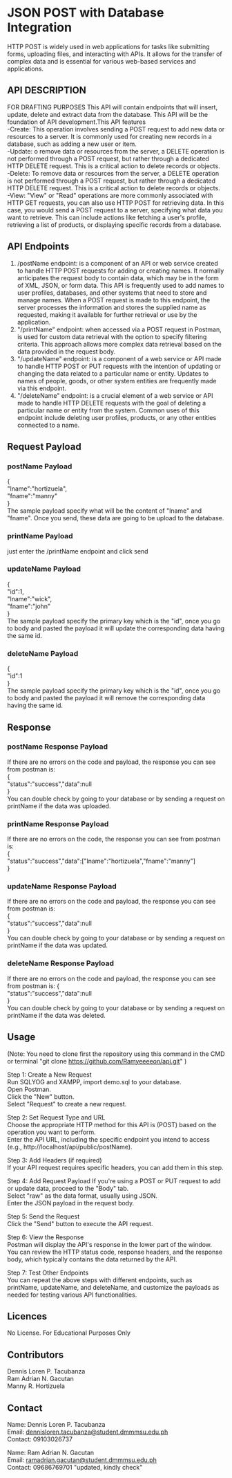# JSON POST with Database Integration

HTTP POST is widely used in web applications for tasks like submitting forms, uploading files, and interacting with APIs. It allows for the transfer of complex data and is essential for various web-based services and applications.

## API DESCRIPTION
FOR DRAFTING PURPOSES
This API will contain endpoints that will insert, update, delete and extract data from the database. This API will be the foundation of API development.This API features  
-Create: This operation involves sending a POST request to add new data or resources to a server. It is commonly used for creating new records in a database, such as adding a new user or item.    
-Update: o remove data or resources from the server, a DELETE operation is not performed through a POST request, but rather through a dedicated HTTP DELETE request. This is a critical action to delete records or objects.  
-Delete: To remove data or resources from the server, a DELETE operation is not performed through a POST request, but rather through a dedicated HTTP DELETE request. This is a critical action to delete records or objects.  
-View: "View" or "Read" operations are more commonly associated with HTTP GET requests, you can also use HTTP POST for retrieving data. In this case, you would send a POST request to a server, specifying what data you want to retrieve. This can include actions like fetching a user's profile, retrieving a list of products, or displaying specific records from a database.

## API Endpoints
1. /postName endpoint: is a component of an API or web service created to handle HTTP POST requests for adding or creating names. It normally anticipates the request body to contain data, which may be in the form of XML, JSON, or form data. This API is frequently used to add names to user profiles, databases, and other systems that need to store and manage names. When a POST request is made to this endpoint, the server processes the information and stores the supplied name as requested, making it available for further retrieval or use by the application.  
2. "/printName" endpoint: when accessed via a POST request in Postman, is used for custom data retrieval with the option to specify filtering criteria. This approach allows more complex data retrieval based on the data provided in the request body.  
3. "/updateName" endpoint: is a component of a web service or API made to handle HTTP POST or PUT requests with the intention of updating or changing the data related to a particular name or entity. Updates to names of people, goods, or other system entities are frequently made via this endpoint.  
4. "/deleteName" endpoint: is a crucial element of a web service or API made to handle HTTP DELETE requests with the goal of deleting a particular name or entity from the system. Common uses of this endpoint include deleting user profiles, products, or any other entities connected to a name.  

## Request Payload
### postName Payload  
{  
  "lname":"hortizuela",  
   "fname":"manny"  
}  
The sample payload specify what will be the content of "lname" and "fname". Once you send, these data are going to be upload to the database.

### printName Payload
just enter the /printName endpoint and click send

### updateName Payload
{  
  "id":1,  
  "lname":"wick",  
   "fname":"john"  
}  
The sample payload specify the primary key which is the "id", once you go to body and pasted the payload it will update the corresponding data having the same id.


### deleteName Payload
{  
  "id":1  
}  
The sample payload specify the primary key which is the "id", once you go to body and pasted the payload it will remove the corresponding data having the same id.

## Response
### postName Response Payload
If there are no errors on the code and payload, the response you can see from postman is:  
{  
         "status":"success","data":null  
}  
You can double check by going to your database or by sending a request on printName if the data was uploaded.
### printName Response Payload
If there are no errors on the code, the response you can see from postman is:  
{  
         "status":"success","data":["lname":"hortizuela","fname":"manny"]  
}  

### updateName Response Payload
If there are no errors on the code and payload, the response you can see from postman is:  
{  
         "status":"success","data":null  
}  
You can double check by going to your database or by sending a request on printName if the data was updated.

### deleteName Response Payload
If there are no errors on the code and payload, the response you can see from postman is: 
{  
         "status":"success","data":null  
}  
You can double check by going to your database or by sending a request on printName if the data was deleted.

## Usage

(Note: You need to clone first the repository using this command in the CMD or terminal "git clone https://github.com/Ramyeeeeon/api.git" )  

Step 1: Create a New Request  
    Run SQLYOG and XAMPP, import demo.sql to your database.  
    Open Postman.  
    Click the "New" button.  
    Select "Request" to create a new request.  

Step 2: Set Request Type and URL  
    Choose the appropriate HTTP method for this API is (POST) based on the operation you want to perform.  
    Enter the API URL, including the specific endpoint you intend to access (e.g., http://localhost/api/public/postName).  

Step 3: Add Headers (if required)  
    If your API request requires specific headers, you can add them in this step.  

Step 4: Add Request Payload
    If you're using a POST or PUT request to add or update data, proceed to the "Body" tab.  
    Select "raw" as the data format, usually using JSON.  
    Enter the JSON payload in the request body.  

Step 5: Send the Request  
    Click the "Send" button to execute the API request.    

Step 6: View the Response  
    Postman will display the API's response in the lower part of the window.  
    You can review the HTTP status code, response headers, and the response body, which typically contains the data returned by the API.  

Step 7: Test Other Endpoints  
    You can repeat the above steps with different endpoints, such as printName, updateName, and deleteName, and customize the payloads as needed for testing various API functionalities.  

## Licences
No License. For Educational Purposes Only  

## Contributors
Dennis Loren P. Tacubanza  
Ram Adrian N. Gacutan  
Manny R. Hortizuela  

## Contact
Name: Dennis Loren P. Tacubanza  
Email: dennisloren.tacubanza@student.dmmmsu.edu.ph  
Contact: 09103026737

Name: Ram Adrian N. Gacutan  
Email: ramadrian.gacutan@student.dmmmsu.edu.ph  
Contact: 09686769701
"updated, kindly check" 
